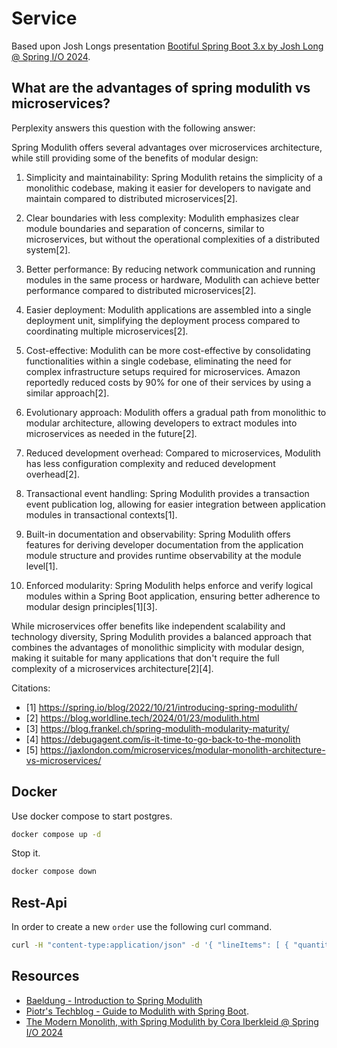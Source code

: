 # Service

Based upon Josh Longs presentation [Bootiful Spring Boot 3.x by Josh Long @ Spring I/O 2024](https://www.youtube.com/watch?v=2Aa5uQozbJQ).

## What are the advantages of spring modulith vs microservices?

Perplexity answers this question with the following answer:

Spring Modulith offers several advantages over microservices architecture, while still providing some of the benefits of modular design:

1. Simplicity and maintainability: Spring Modulith retains the simplicity of a monolithic codebase, making it easier for developers to navigate and maintain compared to distributed microservices[2].

2. Clear boundaries with less complexity: Modulith emphasizes clear module boundaries and separation of concerns, similar to microservices, but without the operational complexities of a distributed system[2].

3. Better performance: By reducing network communication and running modules in the same process or hardware, Modulith can achieve better performance compared to distributed microservices[2].

4. Easier deployment: Modulith applications are assembled into a single deployment unit, simplifying the deployment process compared to coordinating multiple microservices[2].

5. Cost-effective: Modulith can be more cost-effective by consolidating functionalities within a single codebase, eliminating the need for complex infrastructure setups required for microservices. Amazon reportedly reduced costs by 90% for one of their services by using a similar approach[2].

6. Evolutionary approach: Modulith offers a gradual path from monolithic to modular architecture, allowing developers to extract modules into microservices as needed in the future[2].

7. Reduced development overhead: Compared to microservices, Modulith has less configuration complexity and reduced development overhead[2].

8. Transactional event handling: Spring Modulith provides a transaction event publication log, allowing for easier integration between application modules in transactional contexts[1].

9. Built-in documentation and observability: Spring Modulith offers features for deriving developer documentation from the application module structure and provides runtime observability at the module level[1].

10. Enforced modularity: Spring Modulith helps enforce and verify logical modules within a Spring Boot application, ensuring better adherence to modular design principles[1][3].

While microservices offer benefits like independent scalability and technology diversity, Spring Modulith provides a balanced approach that combines the advantages of monolithic simplicity with modular design, making it suitable for many applications that don't require the full complexity of a microservices architecture[2][4].

Citations:
- [1] https://spring.io/blog/2022/10/21/introducing-spring-modulith/
- [2] https://blog.worldline.tech/2024/01/23/modulith.html
- [3] https://blog.frankel.ch/spring-modulith-modularity-maturity/
- [4] https://debugagent.com/is-it-time-to-go-back-to-the-monolith
- [5] https://jaxlondon.com/microservices/modular-monolith-architecture-vs-microservices/

## Docker

Use docker compose to start postgres.

```bash
docker compose up -d
```

Stop it.

```bash
docker compose down
```

## Rest-Api

In order to create a new `order` use the following curl command.

```bash
curl -H "content-type:application/json" -d '{ "lineItems": [ { "quantity":2, "product":42}]}' -XPOST http://localhost:8080/orders
```

## Resources 

- [Baeldung - Introduction to Spring Modulith](https://www.baeldung.com/spring-modulith)
- [Piotr's Techblog - Guide to Modulith with Spring Boot](https://piotrminkowski.com/2023/10/13/guide-to-modulith-with-spring-boot/).
- [The Modern Monolith, with Spring Modulith by Cora Iberkleid @ Spring I/O 2024](https://www.youtube.com/watch?v=7c6xXmJvDjo)